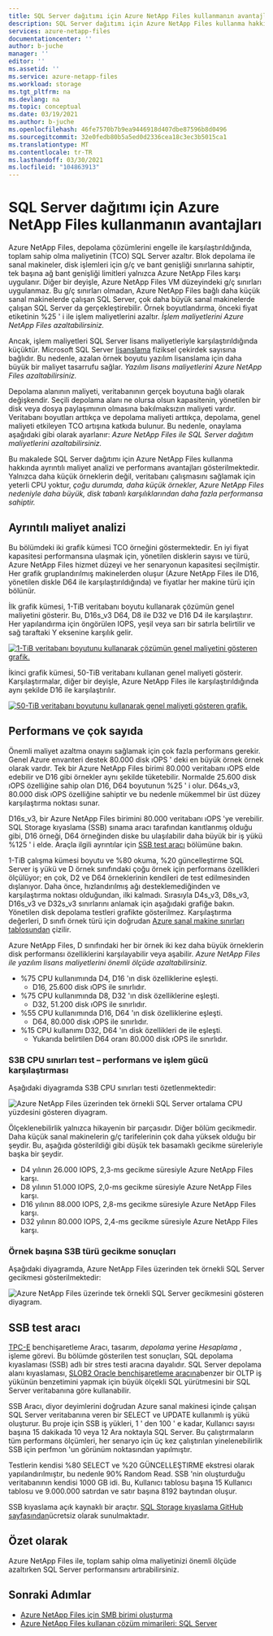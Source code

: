 ```yaml
---
title: SQL Server dağıtımı için Azure NetApp Files kullanmanın avantajları | Microsoft Docs
description: SQL Server dağıtımı için Azure NetApp Files kullanma hakkında ayrıntılı maliyet analizi performansı avantajlarını gösterir.
services: azure-netapp-files
documentationcenter: ''
author: b-juche
manager: ''
editor: ''
ms.assetid: ''
ms.service: azure-netapp-files
ms.workload: storage
ms.tgt_pltfrm: na
ms.devlang: na
ms.topic: conceptual
ms.date: 03/19/2021
ms.author: b-juche
ms.openlocfilehash: 46fe7570b7b9ea9446918d407dbe87596b8d0496
ms.sourcegitcommit: 32e0fedb80b5a5ed0d2336cea18c3ec3b5015ca1
ms.translationtype: MT
ms.contentlocale: tr-TR
ms.lasthandoff: 03/30/2021
ms.locfileid: "104863913"
---
```

#  <a name="benefits-of-using-azure-netapp-files-for-sql-server-deployment"></a>SQL Server dağıtımı için Azure NetApp Files kullanmanın avantajları

Azure NetApp Files, depolama çözümlerini engelle ile karşılaştırıldığında, toplam sahip olma maliyetinin (TCO) SQL Server azaltır.  Blok depolama ile sanal makineler, disk işlemleri için g/ç ve bant genişliği sınırlarına sahiptir, tek başına ağ bant genişliği limitleri yalnızca Azure NetApp Files karşı uygulanır.  Diğer bir deyişle, Azure NetApp Files VM düzeyindeki g/ç sınırları uygulanmaz. Bu g/ç sınırları olmadan, Azure NetApp Files bağlı daha küçük sanal makinelerde çalışan SQL Server, çok daha büyük sanal makinelerde çalışan SQL Server da gerçekleştirebilir. Örnek boyutlandırma, önceki fiyat etiketinin %25 ' i ile işlem maliyetlerini azaltır.  *İşlem maliyetlerini Azure NetApp Files azaltabilirsiniz.*  

Ancak, işlem maliyetleri SQL Server lisans maliyetleriyle karşılaştırıldığında küçüktür.  Microsoft SQL Server [lisanslama](https://download.microsoft.com/download/B/C/0/BC0B2EA7-D99D-42FB-9439-2C56880CAFF4/SQL_Server_2017_Licensing_Datasheet.pdf) fiziksel çekirdek sayısına bağlıdır. Bu nedenle, azalan örnek boyutu yazılım lisanslama için daha büyük bir maliyet tasarrufu sağlar. *Yazılım lisans maliyetlerini Azure NetApp Files azaltabilirsiniz.*

Depolama alanının maliyeti, veritabanının gerçek boyutuna bağlı olarak değişkendir. Seçili depolama alanı ne olursa olsun kapasitenin, yönetilen bir disk veya dosya paylaşımının olmasına bakılmaksızın maliyeti vardır.  Veritabanı boyutları arttıkça ve depolama maliyeti arttıkça, depolama, genel maliyeti etkileyen TCO artışına katkıda bulunur.  Bu nedenle, onaylama aşağıdaki gibi olarak ayarlanır: *Azure NetApp Files ile SQL Server dağıtım maliyetlerini azaltabilirsiniz.* 

Bu makalede SQL Server dağıtımı için Azure NetApp Files kullanma hakkında ayrıntılı maliyet analizi ve performans avantajları gösterilmektedir. Yalnızca daha küçük örneklerin değil, veritabanı çalışmasını sağlamak için yeterli CPU yoktur, *çoğu durumda, daha küçük örnekler, Azure NetApp Files nedeniyle daha büyük, disk tabanlı karşılıklarından daha fazla performansa sahiptir.* 

## <a name="detailed-cost-analysis"></a>Ayrıntılı maliyet analizi 

Bu bölümdeki iki grafik kümesi TCO örneğini göstermektedir.  En iyi fiyat kapasitesi performansına ulaşmak için, yönetilen disklerin sayısı ve türü, Azure NetApp Files hizmet düzeyi ve her senaryonun kapasitesi seçilmiştir.  Her grafik gruplandırılmış makinelerden oluşur (Azure NetApp Files ile D16, yönetilen diskle D64 ile karşılaştırıldığında) ve fiyatlar her makine türü için bölünür.  

İlk grafik kümesi, 1-TiB veritabanı boyutu kullanarak çözümün genel maliyetini gösterir. Bu, D16s_v3 D64, D8 ile D32 ve D16 D4 ile karşılaştırır. Her yapılandırma için öngörülen IOPS, yeşil veya sarı bir satırla belirtilir ve sağ taraftaki Y eksenine karşılık gelir.

[![1-TiB veritabanı boyutunu kullanarak çözümün genel maliyetini gösteren grafik. ](../media/azure-netapp-files/solution-sql-server-cost-1-tib.png)](../media/azure-netapp-files/solution-sql-server-cost-1-tib.png#lightbox)


İkinci grafik kümesi, 50-TiB veritabanı kullanan genel maliyeti gösterir. Karşılaştırmalar, diğer bir deyişle, Azure NetApp Files ile karşılaştırıldığında aynı şekilde D16 ile karşılaştırılır. 

[![50-TiB veritabanı boyutunu kullanarak genel maliyeti gösteren grafik. ](../media/azure-netapp-files/solution-sql-server-cost-50-tib.png)](../media/azure-netapp-files/solution-sql-server-cost-50-tib.png#lightbox)
 
## <a name="performance-and-lots-of-it"></a>Performans ve çok sayıda  

Önemli maliyet azaltma onayını sağlamak için çok fazla performans gerekir. Genel Azure envanteri destek 80.000 disk ıOPS ' deki en büyük örnek örnek olarak vardır. Tek bir Azure NetApp Files birimi 80.000 veritabanı ıOPS elde edebilir ve D16 gibi örnekler aynı şekilde tüketebilir. Normalde 25.600 disk ıOPS özelliğine sahip olan D16, D64 boyutunun %25 ' i olur.  D64s_v3, 80.000 disk ıOPS özelliğine sahiptir ve bu nedenle mükemmel bir üst düzey karşılaştırma noktası sunar.

D16s_v3, bir Azure NetApp Files birimini 80.000 veritabanı ıOPS 'ye verebilir. SQL Storage kıyaslama (SSB) sınama aracı tarafından kanıtlanmış olduğu gibi, D16 örneği, D64 örneğinden diske bu ulaşılabilir daha büyük bir iş yükü %125 ' i elde.  Araçla ilgili ayrıntılar için [SSB test aracı](#ssb-testing-tool) bölümüne bakın.

1-TiB çalışma kümesi boyutu ve %80 okuma, %20 güncelleştirme SQL Server iş yükü ve D örnek sınıfındaki çoğu örnek için performans özellikleri ölçülüyor; en çok, D2 ve D64 örneklerinin kendileri de test edilmesinden dışlanıyor. Daha önce, hızlandırılmış ağı desteklemediğinden ve karşılaştırma noktası olduğundan, ilki kalmadı. Sırasıyla D4s_v3, D8s_v3, D16s_v3 ve D32s_v3 sınırlarını anlamak için aşağıdaki grafiğe bakın.  Yönetilen disk depolama testleri grafikte gösterilmez. Karşılaştırma değerleri, D sınıfı örnek türü için doğrudan [Azure sanal makine sınırları tablosundan](../virtual-machines/dv3-dsv3-series.md) çizilir.

Azure NetApp Files, D sınıfındaki her bir örnek iki kez daha büyük örneklerin disk performansı özelliklerini karşılayabilir veya aşabilir.  *Azure NetApp Files ile yazılım lisans maliyetlerini önemli ölçüde azaltabilirsiniz.*  

* %75 CPU kullanımında D4, D16 'ın disk özelliklerine eşleşti.  
    * D16, 25.600 disk ıOPS ile sınırlıdır.  
* %75 CPU kullanımında D8, D32 'ın disk özelliklerine eşleşti.  
    * D32, 51.200 disk ıOPS ile sınırlıdır.  
* %55 CPU kullanımında D16, D64 'ın disk özelliklerine eşleşti.  
    * D64, 80.000 disk ıOPS ile sınırlıdır.  
* %15 CPU kullanımı D32, D64 'ın disk özellikleri de ile eşleşti.  
    * Yukarıda belirtilen D64 oranı 80.000 disk ıOPS ile sınırlıdır.  

### <a name="s3b-cpu-limits-test--performance-versus-processing-power"></a>S3B CPU sınırları test – performans ve işlem gücü karşılaştırması

Aşağıdaki diyagramda S3B CPU sınırları testi özetlenmektedir:

![Azure NetApp Files üzerinden tek örnekli SQL Server ortalama CPU yüzdesini gösteren diyagram.](../media/azure-netapp-files/solution-sql-server-single-instance-average-cpu.png)

Ölçeklenebilirlik yalnızca hikayenin bir parçasıdır. Diğer bölüm gecikmedir.  Daha küçük sanal makinelerin g/ç tarifelerinin çok daha yüksek olduğu bir şeydir. Bu, aşağıda gösterildiği gibi düşük tek basamaklı gecikme süreleriyle başka bir şeydir.  

* D4 yılının 26.000 IOPS, 2,3-ms gecikme süresiyle Azure NetApp Files karşı.  
* D8 yılının 51.000 IOPS, 2,0-ms gecikme süresiyle Azure NetApp Files karşı.  
* D16 yılının 88.000 IOPS, 2,8-ms gecikme süresiyle Azure NetApp Files karşı.
* D32 yılının 80.000 IOPS, 2,4-ms gecikme süresiyle Azure NetApp Files karşı.  

### <a name="s3b-per-instance-type-latency-results"></a>Örnek başına S3B türü gecikme sonuçları

Aşağıdaki diyagramda, Azure NetApp Files üzerinden tek örnekli SQL Server gecikmesi gösterilmektedir:

![Azure NetApp Files üzerinde tek örnekli SQL Server gecikmesini gösteren diyagram.](../media/azure-netapp-files/solution-sql-server-single-instance-latency.png)

## <a name="ssb-testing-tool"></a>SSB test aracı 
 
[TPC-E](http://www.tpc.org/tpce/) benchişaretleme Aracı, tasarım, *depolama* yerine *Hesaplama* , işleme görevi. Bu bölümde gösterilen test sonuçları, SQL depolama kıyaslaması (SSB) adlı bir stres testi aracına dayalıdır.  SQL Server depolama alanı kıyaslaması, [SLOB2 Oracle benchişaretleme aracına](https://kevinclosson.net/slob/)benzer bir OLTP iş yükünün benzetimini yapmak için büyük ölçekli SQL yürütmesini bir SQL Server veritabanına göre kullanabilir. 

SSB Aracı, diyor deyimlerini doğrudan Azure sanal makinesi içinde çalışan SQL Server veritabanına veren bir SELECT ve UPDATE kullanımlı iş yükü oluşturur.  Bu proje için SSB iş yükleri, 1 ' den 100 ' e kadar, Kullanıcı sayısı başına 15 dakikada 10 veya 12 Ara noktayla SQL Server.  Bu çalıştırmaların tüm performans ölçümleri, her senaryo için üç kez çalıştırılan yinelenebilirlik SSB için perfmon 'un görünüm noktasından yapılmıştır. 

Testlerin kendisi %80 SELECT ve %20 GÜNCELLEŞTIRME ekstresi olarak yapılandırılmıştır, bu nedenle 90% Random Read.  SSB 'nin oluşturduğu veritabanının kendisi 1000 GB idi. Bu, Kullanıcı tablosu başına 15 Kullanıcı tablosu ve 9.000.000 satırdan ve satır başına 8192 baytından oluşur. 

SSB kıyaslama açık kaynaklı bir araçtır.  [SQL Storage kıyaslama GitHub sayfasından](https://github.com/NetApp/SQL_Storage_Benchmark.git)ücretsiz olarak sunulmaktadır.  


## <a name="in-summary"></a>Özet olarak  

Azure NetApp Files ile, toplam sahip olma maliyetinizi önemli ölçüde azaltırken SQL Server performansını artırabilirsiniz. 

## <a name="next-steps"></a>Sonraki Adımlar

* [Azure NetApp Files için SMB birimi oluşturma](azure-netapp-files-create-volumes-smb.md) 
* [Azure NetApp Files kullanan çözüm mimarileri: SQL Server](azure-netapp-files-solution-architectures.md#sql-server) 

